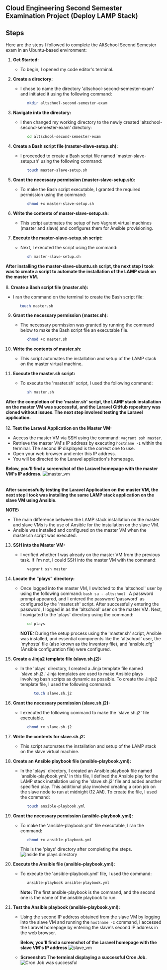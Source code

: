 <h2>Cloud Engineering Second Semester Examination Project (Deploy LAMP Stack)</h2>

<h2>Steps</h2>

Here are the steps I followed to complete the AltSchool Second Semester exam in an Ubuntu-based environment:

1. **Get Started:** 
   - To begin, I opened my code editor's terminal.
     
2. **Create a directory:**
   - I chose to name the directory 'altschool-second-semester-exam' and initiated it using the following command:
      ```bash
         mkdir altschool-second-semester-exam
      ```
3. **Navigate into the directory:**
   - I then changed my working directory to the newly created 'altschool-second-semester-exam' directory:
      ```bash
         cd altschool-second-semester-exam
      ```      
4. **Create a Bash script file (master-slave-setup.sh):**
   - I proceeded to create a Bash script file named 'master-slave-setup.sh' using the following command:
      ```bash
         touch master-slave-setup.sh
      ```
5. **Grant the necessary permission (master-slave-setup.sh):**
   - To make the Bash script executable, I granted the required permission using the command:
      ```bash
         chmod +x master-slave-setup.sh
      ```
6. **Write the contents of master-slave-setup.sh:**
   - This script automates the setup of two Vagrant virtual machines (master and slave) and configures them for Ansible provisioning.
       
7. **Execute the master-slave-setup.sh script:**
   - Next, I executed the script using the command:
     ```bash
        sh master-slave-setup.sh
     ```
**After installing the master-slave-ubuntu.sh script, the next step I took was to create a script to automate the installation of the LAMP stack on the master VM.**
   <br>
   <br>
8. **Create a Bash script file (master.sh):**
   - I ran the command on the terminal to create the Bash script file:
     ```bash
        touch master.sh
     ```
9. **Grant the necessary permission (master.sh):**
    - The necessary permission was granted by running the command below to make the Bash script file an executable file.
      ```bash
         chmod +x master.sh
      ```
10. **Write the contents of master.sh:**
    - This script automates the installation and setup of the LAMP stack on the master virtual machine.
      
11. **Execute the master.sh script:**
      - To execute the 'master.sh' script, I used the following command:
         ```bash
            sh master.sh
         ```
**After the completion of the 'master.sh' script, the LAMP stack installation on the master VM was successful, and the Laravel GitHub repository was cloned without issues. The next step involved testing the Laravel application.**
   <br>
   <br>
 12. **Test the Laravel Application on the Master VM:** 
      <ul>
         <li> Access the master VM via SSH using the command: `vagrant ssh master`. </li>
         <li> Retrieve the master VM's IP address by executing `hostname -I` within the terminal. The second IP displayed is the correct one to use. </li>
         <li> Open your web browser and enter this IP address. </li>
         <li> You will be directed to the Laravel application's homepage. </li>
      </ul>
   
   **Below, you'll find a screenshot of the Laravel homepage with the master VM's IP address.**
   ![master_vm](https://github.com/EmmanuelInyang/altschool-second-semester/assets/95512710/e0999b82-451e-4bbd-b5a5-83d3a77fdea4)
<br>  
<br>
**After successfully testing the Laravel Application on the master VM, the next step I took was installing the same LAMP stack application on the slave VM using Ansible.**

**NOTE:** 
   - The main difference between the LAMP stack installation on the master and slave VMs is the use of Ansible for the installation on the slave VM. 
   - Ansible was installed and configured on the master VM when the master.sh script was executed.

13. **SSH into the Master VM:**
    - I verified whether I was already on the master VM from the previous task. If I'm not, I could SSH into the master VM with the command: 
         ```bash
            vagrant ssh master
         ```
     
14. **Locate the "plays" directory:**
    - Once logged into the master VM, I switched to the 'altschool' user by using the following command:
          ```bash
             su - altschool
          ```
      A password prompt appeared, and I entered the password 'password' as configured by the 'master.sh' script. After successfully entering the password, I logged in as the                 'altschool' user on the master VM. Next, I navigated to the 'plays' directory using the command:
         ```bash
            cd plays
         ```
      **NOTE:** During the setup process using the 'master.sh' script, Ansible was installed, and essential components like the 'altschool' user, the 'myhosts' file (also known as the       Inventory file), and 'ansible.cfg' (Ansible configuration file) were configured.

15. **Create a Jinja2 template file (slave.sh.j2):**
    - In the 'plays' directory, I created a Jinja template file named 'slave.sh.j2.' Jinja templates are used to make Ansible plays involving bash scripts as dynamic as possible.
      To create the Jinja2 template file, I used the following command:
      ```bash
            touch slave.sh.j2
         ```
16. **Grant the necessary permission (slave.sh.j2):**
    - I executed the following command to make the 'slave.sh.j2' file executable.
         ```bash
            chmod +x slave.sh.j2
         ```
17. **Write the contents for slave.sh.j2:**
    - This script automates the installation and setup of the LAMP stack on the slave virtual machine.

18. **Create an Ansible playbook file (ansible-playbook.yml):**
    - In the 'plays' directory, I created an Ansible playbook file named 'ansible-playbook.yml.' In this file, I defined the Ansible play for the LAMP stack installation using the           'slave.sh.j2' file and added another specified play. This additional play involved creating a cron job on the slave node to run at midnight (12 AM).
      To create the file, I used the command:
         ```bash
            touch ansible-playbook.yml
         ```
19. **Grant the necessary permission (ansible-playbook.yml):**
    - To make the 'ansible-playbook.yml' file executable, I ran the command:
         ```bash
            chmod +x ansible-playbook.yml
         ```
      This is the 'plays' directory after completing the steps.
      ![inside the plays directory](https://github.com/EmmanuelInyang/altschool-second-semester/assets/95512710/90aa6da1-f3dc-4026-8628-b81e51cc4777)
  
20. **Execute the Ansible file (ansible-playbook.yml):**
    - To execute the 'ansible-playbook.yml' file, I used the command:
         ```bash
            ansible-playbook ansible-playbook.yml
         ``` 
       **Note:** The first ansible-playbook is the command, and the second one is the name of the ansible playbook to run.

21. **Test the Ansible playbook (ansible-playbook.yml):**
    - Using the second IP address obtained from the slave VM by logging into the slave VM and running the
      `hostname -I` command, I accessed the Laravel homepage by entering the slave's second IP address in the web browser.
   
      **Below, you'll find a screenshot of the Laravel homepage with the slave VM's IP address**
      ![slave_vm](https://github.com/EmmanuelInyang/altschool-second-semester/assets/95512710/2841ff30-1ad7-4a43-926e-edc0215f1ac6)
      
    - **Screenshot: The terminal displaying a successful Cron Job.**
      ![Cron Job was successful](https://github.com/EmmanuelInyang/altschool-second-semester/assets/95512710/86eeb744-8c3c-49ae-9a60-2ea23512b251)
   
